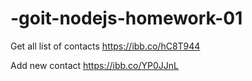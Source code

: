 # -goit-nodejs-homework-01

Get all list of contacts https://ibb.co/hC8T944

Add new contact https://ibb.co/YP0JJnL
